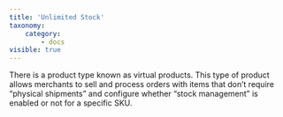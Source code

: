```yaml
---
title: 'Unlimited Stock'
taxonomy:
    category:
        - docs
visible: true
---
```


There is a product type known as virtual products. This type of product allows merchants to sell and process orders with items that don’t require “physical shipments” and configure whether “stock management” is enabled or not for a specific SKU.
